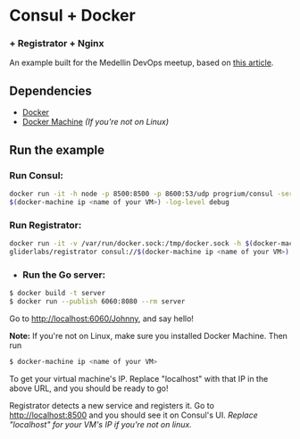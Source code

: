 # Consul + Docker
### + Registrator + Nginx
An example built for the Medellin DevOps meetup, based on [this article](http://www.maori.geek.nz/scalable_architecture_dr_con_docker_registrator_consul_nginx/).

## Dependencies
- [Docker](http://docs.docker.com/)
- [Docker Machine](http://docs.docker.com/machine/install-machine/) *(If you're not on Linux)*

## Run the example

### Run Consul:
```sh
docker run -it -h node -p 8500:8500 -p 8600:53/udp progrium/consul -server -bootstrap -advertise
$(docker-machine ip <name of your VM>) -log-level debug
 ```

### Run Registrator:
```sh
docker run -it -v /var/run/docker.sock:/tmp/docker.sock -h $(docker-machine ip <name of your VM>)
gliderlabs/registrator consul://$(docker-machine ip <name of your VM>):8500
```
* ### Run the Go server:
```sh
$ docker build -t server
$ docker run --publish 6060:8080 --rm server
```
Go to [http://localhost:6060/Johnny](http://localhost:6060/Johnny), and say hello!

**Note:** If you're not on Linux, make sure you installed Docker Machine.
Then run
```sh
$ docker-machine ip <name of your VM>
```
To get your virtual machine's IP. Replace "localhost" with that IP in the above URL,
and you should be ready to go!

Registrator detects a new service and registers it. Go to
[http://localhost:8500](http://localhost:8500) and you should see it on Consul's UI.
*Replace "localhost" for your VM's IP if you're not on linux.*
